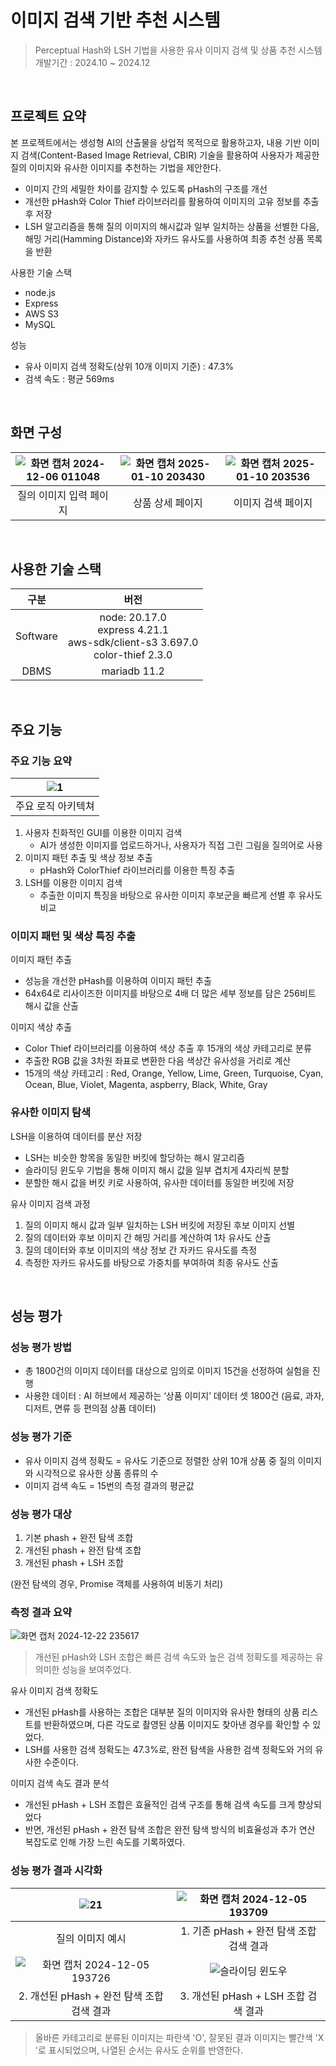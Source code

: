 # 이미지 검색 기반 추천 시스템

> Perceptual Hash와 LSH 기법을 사용한 유사 이미지 검색 및 상품 추천 시스템 <br>
> 개발기간 : 2024.10 ~ 2024.12

<br>

## 프로젝트 요약

본 프로젝트에서는 생성형 AI의 산출물을 상업적 목적으로 활용하고자, 내용 기반 이미지 검색(Content-Based Image Retrieval, CBIR) 기술을 활용하여 사용자가 제공한 질의 이미지와 유사한 이미지를 추천하는 기법을 제안한다. <br> 
- 이미지 간의 세밀한 차이를 감지할 수 있도록 pHash의 구조를 개선
- 개선한 pHash와 Color Thief 라이브러리를 활용하여 이미지의 고유 정보를 추출후 저장
- LSH 알고리즘을 통해 질의 이미지의 해시값과 일부 일치하는 상품을 선별한 다음, <br>해밍 거리(Hamming Distance)와 자카드 유사도를 사용하여 최종 추천 상품 목록을 반환

사용한 기술 스택
- node.js
- Express
- AWS S3
- MySQL

성능
- 유사 이미지 검색 정확도(상위 10개 이미지 기준) : 47.3%
- 검색 속도 : 평균 569ms
  
<br>

## 화면 구성

|![화면 캡처 2024-12-06 011048](https://github.com/user-attachments/assets/784b5681-99e9-4355-b1d9-e138b6e9c124)|![화면 캡처 2025-01-10 203430](https://github.com/user-attachments/assets/7c99d076-168e-42ca-9db8-ea18e2ccf166)|![화면 캡처 2025-01-10 203536](https://github.com/user-attachments/assets/9dfb330d-23a6-46a5-899f-187869d0877c)|
|:---:|:---:|:---:|
|질의 이미지 입력 페이지|상품 상세 페이지|이미지 검색 페이지|

<br>

## 사용한 기술 스택 

| 구분 | 버전 |
|:---:|:---:|
|  Software | node: 20.17.0 <br> express 4.21.1 <br>  aws-sdk/client-s3 3.697.0 <br>  color-thief 2.3.0  |
| DBMS |  mariadb 11.2 |

<br>

## 주요 기능

### 주요 기능 요약

|![1](https://github.com/user-attachments/assets/ec15f239-ec75-4d4d-918d-10358215722d)|
|:---:|
|주요 로직 아키텍쳐|

1. 사용자 친화적인 GUI를 이용한 이미지 검색
   - AI가 생성한 이미지를 업로드하거나, 사용자가 직접 그린 그림을 질의어로 사용
2. 이미지 패턴 추출 및 색상 정보 추출
   - pHash와 ColorThief 라이브러리를 이용한 특징 추출
3. LSH를 이용한 이미지 검색
   - 추출한 이미지 특징을 바탕으로 유사한 이미지 후보군을 빠르게 선별 후 유사도 비교

### 이미지 패턴 및 색상 특징 추출

이미지 패턴 추출
- 성능을 개선한 pHash를 이용하여 이미지 패턴 추출
- 64x64로 리사이즈한 이미지를 바탕으로 4배 더 많은 세부 정보를 담은 256비트 해시 값을 산출

이미지 색상 추출
- Color Thief 라이브러리를 이용하여 색상 추출 후 15개의 색상 카테고리로 분류
- 추출한 RGB 값을 3차원 좌표로 변환한 다음 색상간 유사성을 거리로 계산
- 15개의 색상 카테고리 : Red, Orange, Yellow, Lime, Green, Turquoise, Cyan, 
Ocean, Blue, Violet, Magenta, aspberry, Black, White, Gray

### 유사한 이미지 탐색

LSH을 이용하여 데이터를 분산 저장
- LSH는 비슷한 항목을 동일한 버킷에 할당하는 해시 알고리즘
- 슬라이딩 윈도우 기법을 통해 이미지 해시 값을 일부 겹치게 4자리씩 분할
- 분할한 해시 값을 버킷 키로 사용하여, 유사한 데이터를 동일한 버킷에 저장

유사 이미지 검색 과정
1. 질의 이미지 해시 값과 일부 일치하는 LSH 버킷에 저장된 후보 이미지 선별
2. 질의 데이터와 후보 이미지 간 해밍 거리를 계산하여 1차 유사도 산출
3. 질의 데이터와 후보 이미지의 색상 정보 간 자카드 유사도를 측정
4. 측정한 자카드 유사도를 바탕으로 가중치를 부여하여 최종 유사도 산출

<br>



## 성능 평가

### 성능 평가 방법
- 총 1800건의 이미지 데이터를 대상으로 임의로 이미지 15건을 선정하여 실험을 진행
- 사용한 데이터 : AI 허브에서 제공하는 ‘상품 이미지’ 데이터 셋 1800건 (음료, 과자, 디저트, 면류 등 편의점 상품 데이터)

### 성능 평가 기준
- 유사 이미지 검색 정확도 = 유사도 기준으로 정렬한 상위 10개 상품 중 질의 이미지와 시각적으로 유사한 상품 종류의 수
- 이미지 검색 속도 = 15번의 측정 결과의 평균값

### 성능 평가 대상 
1. 기본 phash + 완전 탐색 조합
2. 개선된 phash + 완전 탐색 조합
3. 개선된 phash + LSH 조합

(완전 탐색의 경우, Promise 객체를 사용하여 비동기 처리)

### 측정 결과 요약
![화면 캡처 2024-12-22 235617](https://github.com/user-attachments/assets/b42ab313-4e99-4cc9-b23a-ea9883e305d7)

> 개선된 pHash와 LSH 조합은 빠른 검색 속도와 높은 검색 정확도를 제공하는 유의미한 성능을 보여주었다.

유사 이미지 검색 정확도
- 개선된 pHash를 사용하는 조합은 대부분 질의 이미지와 유사한 형태의 상품 리스트를 반환하였으며, 다른 각도로 촬영된 상품 이미지도 찾아낸 경우를 확인할 수 있었다.
- LSH를 사용한 검색 정확도는 47.3%로, 완전 탐색을 사용한 검색 정확도와 거의 유사한 수준이다.

이미지 검색 속도 결과 분석
- 개선된 pHash + LSH 조합은 효율적인 검색 구조를 통해 검색 속도를 크게 향상되었다<BR>
- 반면, 개선된 pHash + 완전 탐색 조합은 완전 탐색 방식의 비효율성과 추가 연산 복잡도로 인해 가장 느린 속도를 기록하였다.

### 성능 평가 결과 시각화
|![21](https://github.com/user-attachments/assets/c15efcf5-e735-4810-85a9-97ad1f8fcf72)| ![화면 캡처 2024-12-05 193709](https://github.com/user-attachments/assets/a4f55d0b-429c-41d5-a481-11ea4f95d540)|
|:---:|:---:|
|질의 이미지 예시|1. 기존 pHash + 완전 탐색 조합 검색 결과|
|![화면 캡처 2024-12-05 193726](https://github.com/user-attachments/assets/3d76eec9-6e42-4940-925f-e3d6bc230bbd)| ![슬라이딩 윈도우](https://github.com/user-attachments/assets/189f8d08-fdb1-4672-bfcd-0994967d53e8)|
|2. 개선된 pHash + 완전 탐색 조합 검색 결과|3. 개선된 pHash + LSH 조합 검색 결과|

> 올바른 카테고리로 분류된 이미지는 파란색 'O', 잘못된 결과 이미지는 빨간색 'X '로 표시되었으며, 나열된 순서는 유사도 순위를 반영한다.

